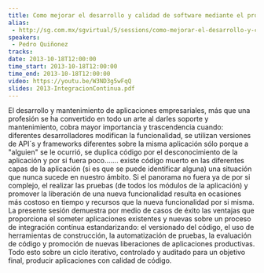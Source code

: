 ```yaml
---
title: Como mejorar el desarrollo y calidad de software mediante el proceso de integración contínua
alias:
 - http://sg.com.mx/sgvirtual/5/sessions/como-mejorar-el-desarrollo-y-calidad-software-mediante-el-proceso-integracion
speakers:
 - Pedro Quiñonez
tracks:
date: 2013-10-18T12:00:00
time_start: 2013-10-18T12:00:00
time_end: 2013-10-18T12:00:00
video: https://youtu.be/W3ND3g5wFqQ
slides: 2013-IntegracionContinua.pdf
---
```


El desarrollo y mantenimiento de aplicaciones empresariales, más que una profesión se ha convertido en todo un arte al darles soporte y mantenimiento, cobra mayor importancia y trascendencia cuando: diferentes desarrolladores modifican la funcionalidad, se utilizan versiones de API´s y frameworks diferentes sobre la misma aplicación sólo porque a "alguien" se le ocurrió, se duplica código por el desconocimiento de la aplicación y por si fuera poco....... existe código muerto en las diferentes capas de la aplicación (si es que se puede identificar alguna) una situación que nunca sucede en nuestro ámbito. Si el panorama no fuera ya de por si complejo, el realizar las pruebas (de todos los módulos de la aplicación) y promover la liberación de una nueva funcionalidad resulta en ocasiones más costoso en tiempo y recursos que la nueva funcionalidad por si misma. La presente sesión demuestra por medio de casos de éxito las ventajas que proporciona el someter aplicaciones existentes y nuevas sobre un proceso de integración contínua estandarizando: el versionado del código, el uso de herramientas de construcción, la automatización de pruebas, la evaluación de código y promoción de nuevas liberaciones de aplicaciones productivas. Todo esto sobre un ciclo iterativo, controlado y auditado para un objetivo final, producir aplicaciones con calidad de código.